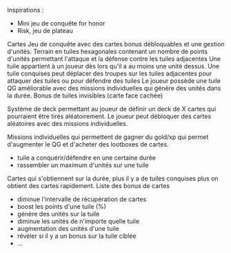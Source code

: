 Inspirations : 
- Mini jeu de conquête for honor 
- Risk, jeu de plateau 

Cartes 
Jeu de conquête avec des cartes bonus débloquables et une gestion d'unités.
Terrain en tuiles hexagonales contenant un nombre de points d'unités permettant l'attaque et la défense contre les tuiles adjacentes
Une tuile appartient à un joueur dès lors qu'il a au moins une unité dessus.
Une tuile conquises peut déplacer des troupes sur les tuiles adjacentes pour attaquer des tuiles ou pour défendre des tuiles
Le joueur possède une tuile QG améliorable avec des missions individuelles qui génère des unités dans la durée.
Bonus de tuiles invisibles (carte face cachée) 

Système de deck permettant au joueur de définir un deck de X cartes qui pourraient être tirés aléatoirement. Le joueur peut débloquer des cartes aléatoires avec des missions individuelles.


Missions individuelles qui permettent de gagner du gold/xp qui permet d'augmenter le QG et d'acheter des lootboxes de cartes.
- tuile a conquérir/défendre en une certaine durée
- rassembler un maximum d'unités sur une tuile


Cartes qui s'obtiennent sur la durée, plus il y a de tuiles conquises plus on obtient des cartes rapidement. 
Liste des bonus de cartes
- diminue l'intervalle de récupération de cartes
- boost les points d'une tuile (%)
- génère des unités sur la tuile
- diminue les unités de n'importe quelle tuile
- augmentation des unités d'une tuile
- révéler si il y a un bonus sur la tuile ciblée
- ...

